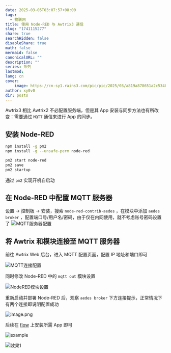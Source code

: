 ```yaml
---
date: 2025-03-05T03:07:57+08:00
tags:
  - 物联网
title: 使用 Node-RED 与 Awtrix3 通信
slug: "1741115277"
share: true
searchHidden: false
disableShare: true
math: false
mermaid: false
canonicalURL: ""
description: ""
series: 系列
lastmod: 
lang: cn
cover:
    image: https://cn-sy1.rains3.com/pic/pic/2025/03/a819a878651a2c53481bf6ad31d8e5dc.JPG
author: xy0v0
dir: posts
---
```


Awtrix3 相比 Awtrix2 不必配置服务端，但是其 App 安装与同步方法也有所改变：需要通过 `MQTT` 通信来进行 App 的同步。

## 安装 Node-RED

```bash
npm install -g pm2
npm install -g --unsafe-perm node-red

pm2 start node-red
pm2 save
pm2 startup
```

通过 `pm2` 实现开机自启动

## 在 Node-RED 中配置 MQTT 服务器

设置 -> 控制板 -> 安装，搜索 `node-red-contrib-aedes` ，在模块中添加 `aedes broker` ，配置端口号/用户名/密码，由于仅在内网使用，就不考虑账号密码设置了
![MQTT服务器配置](https://cn-sy1.rains3.com/pic/pic/2025/03/76f9cac3b22c352cb7304befc01e9809.png)

## 将 Awtrix 和模块连接至 MQTT 服务器

前往 Awtrix Web 后台，进入 MQTT 配置页面，配置 IP 地址和端口即可

![MQTT连接配置](https://cn-sy1.rains3.com/pic/pic/2025/03/ecd37fc4ed2ebdbc0be7ad8f983c2d6f.png)

同时修改 Node-RED 中的 `mqtt out` 模块设置

![NodeRED模块设置](https://cn-sy1.rains3.com/pic/pic/2025/03/2c0a14483b80ffaccfd9de07bc017759.png)

重新启动并部署 Node-RED 后，观察 `aedes broker` 下方连接提示，正常情况下有两个连接即说明配置成功

![image.png](https://cn-sy1.rains3.com/pic/pic/2025/03/89ce7d1d268b14c49ce013dd24c9922f.png)

后续在 [flow](https://flows.blueforcer.de/) 上安装所需 App 即可

![example](https://cn-sy1.rains3.com/pic/pic/2025/03/44cfd4a15371a3fd6eb51d880b03e933.png)

![效果1](https://cn-sy1.rains3.com/pic/pic/2025/03/a819a878651a2c53481bf6ad31d8e5dc.JPG)